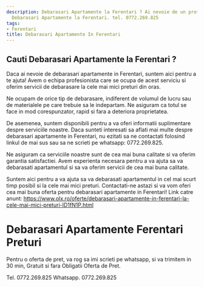```yaml
---
description: Debarasari Apartamente la Ferentari ? Ai nevoie de un profesionist in
  Debarasari Apartamente la Ferentari. tel. 0772.269.825
tags:
- Ferentari
title: Debarasari Apartamente In Ferentari
---
```



## Cauti Debarasari Apartamente la Ferentari ?

Daca ai nevoie de debarasari apartamente in Ferentari, suntem aici pentru a te ajuta! Avem o echipa profesionista care se ocupa de acest serviciu si oferim servicii de debarasare la cele mai mici preturi din oras.

Ne ocupam de orice tip de debarasare, indiferent de volumul de lucru sau de materialele pe care trebuie sa le indepartam. Ne asiguram ca totul se face in mod corespunzator, rapid si fara a deteriora proprietatea.

De asemenea, suntem disponibili pentru a va oferi informatii suplimentare despre serviciile noastre. Daca sunteti interesati sa aflati mai multe despre debarasari apartamente in Ferentari, nu ezitati sa ne contactati folosind linkul de mai sus sau sa ne scrieti pe whatsapp: 0772.269.825.

Ne asiguram ca serviciile noastre sunt de cea mai buna calitate si va oferim garantia satisfactiei. Avem experienta necesara pentru a va ajuta sa va debarasati apartamentul si sa va oferim servicii de cea mai buna calitate.

Suntem aici pentru a va ajuta sa va debarasati apartamentul in cel mai scurt timp posibil si la cele mai mici preturi. Contactati-ne astazi si va vom oferi cea mai buna oferta pentru debarasari apartamente in Ferentari! 
Link catre anunt: https://www.olx.ro/oferte/debarasari-apartamente-in-ferentari-la-cele-mai-mici-preturi-ID1fN1P.html

# Debarasari Apartamente Ferentari Preturi
Pentru o oferta de pret, va rog sa imi scrieti pe whatsapp, si va trimitem in 30 min, Gratuit si fara Obligatii Oferta de Pret.

Tel. 0772.269.825
Whatsapp. 0772.269.825